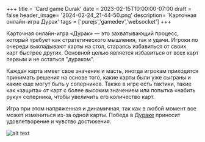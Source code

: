 +++
title = 'Card game Durak'
date = 2023-02-15T10:00:00-07:00
draft = false
header_image= '2024-02-24_21-44-50.png'
description= 'Карточная онлайн-игра Дурак'
tags = ['purejs','gamedev','websocket']
+++


Карточная онлайн-игра «Дурак» — это захватывающий процесс, который требует как стратегического мышления, так и удачи. Игроки по очереди выкладывают карты на стол, стараясь избавиться от своих карт быстрее других. Основной целью является избавиться от всех карт первым и не остаться "дураком".

Каждая карта имеет свое значение и масть, иногда игрокам приходится принимать решения на основе того, какие карты были уже сыграны и какие еще могут быть у соперников. Также в игре есть тактики, такие как «защита» от карт с более высоким значением или попытка «набить руку» соперника, чтобы увеличить его количество карт.

Игра при этом напряженная и динамичная, так как в любой момент все может измениться из-за одной карты. Победа в [Дураке](https://durak.vit.ooo/) приносит удовлетворение и чувство достижения. 

![alt text](2024-03-19_11-57-43.png)
